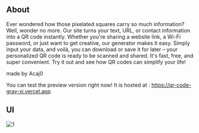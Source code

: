 ## About
Ever wondered how those pixelated squares carry so much information? Well, wonder no more. Our site turns your text, URL, or contact information into a QR code instantly. Whether you're sharing a website link, a Wi-Fi password, or just want to get creative, our generator makes it easy. Simply input your data, and voilà, you can download or save it for later – your personalized QR code is ready to be scanned and shared. It's fast, free, and super convenient. Try it out and see how QR codes can simplify your life!

made by Acaj0

You can test the preview version right now! 
It is hosted at : https://qr-code-gray-xi.vercel.app

## UI
![1](https://github.com/Acaj0/qr-code-test/assets/118451701/c47eed09-f905-4e6e-93e5-d334e318c06e)


